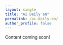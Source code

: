 ```yaml
---
layout: single
title: "AI Daily en"
permalink: /ai-daily-en/
author_profile: false
---
```


Content coming soon!
